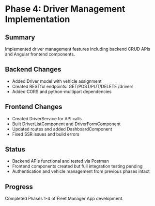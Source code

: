 # Phase 4: Driver Management Implementation

## Summary
Implemented driver management features including backend CRUD APIs and Angular frontend components.

## Backend Changes
- Added Driver model with vehicle assignment
- Created RESTful endpoints: GET/POST/PUT/DELETE /drivers
- Added CORS and python-multipart dependencies

## Frontend Changes
- Created DriverService for API calls
- Built DriverListComponent and DriverFormComponent
- Updated routes and added DashboardComponent
- Fixed SSR issues and build errors

## Status
- Backend APIs functional and tested via Postman
- Frontend components created but full integration testing pending
- Authentication and vehicle management from previous phases intact

## Progress
Completed Phases 1-4 of Fleet Manager App development.
